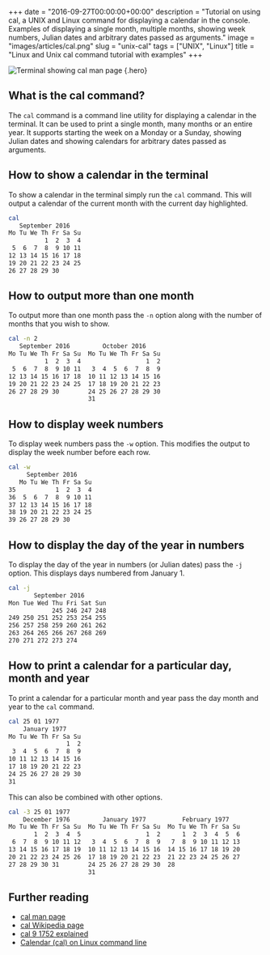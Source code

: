 +++
date = "2016-09-27T00:00:00+00:00"
description = "Tutorial on using cal, a UNIX and Linux command for displaying a calendar in the console. Examples of displaying a single month, multiple months, showing week numbers, Julian dates and arbitrary dates passed as arguments."
image = "images/articles/cal.png"
slug = "unix-cal"
tags = ["UNIX", "Linux"]
title = "Linux and Unix cal command tutorial with examples"
+++

<!-- prettier-ignore -->
![Terminal showing cal man page][2]
{.hero}

## What is the cal command?

The `cal` command is a command line utility for displaying a calendar in the
terminal. It can be used to print a single month, many months or an entire year.
It supports starting the week on a Monday or a Sunday, showing Julian dates and
showing calendars for arbitrary dates passed as arguments.

## How to show a calendar in the terminal

To show a calendar in the terminal simply run the `cal` command. This will
output a calendar of the current month with the current day highlighted.

```sh
cal
   September 2016
Mo Tu We Th Fr Sa Su
          1  2  3  4
 5  6  7  8  9 10 11
12 13 14 15 16 17 18
19 20 21 22 23 24 25
26 27 28 29 30
```

## How to output more than one month

To output more than one month pass the `-n` option along with the number of
months that you wish to show.

```sh
cal -n 2
   September 2016         October 2016
Mo Tu We Th Fr Sa Su  Mo Tu We Th Fr Sa Su
          1  2  3  4                  1  2
 5  6  7  8  9 10 11   3  4  5  6  7  8  9
12 13 14 15 16 17 18  10 11 12 13 14 15 16
19 20 21 22 23 24 25  17 18 19 20 21 22 23
26 27 28 29 30        24 25 26 27 28 29 30
                      31
```

## How to display week numbers

To display week numbers pass the `-w` option. This modifies the output to
display the week number before each row.

```sh
cal -w
     September 2016
   Mo Tu We Th Fr Sa Su
35           1  2  3  4
36  5  6  7  8  9 10 11
37 12 13 14 15 16 17 18
38 19 20 21 22 23 24 25
39 26 27 28 29 30
```

## How to display the day of the year in numbers

To display the day of the year in numbers (or Julian dates) pass the `-j`
option. This displays days numbered from January 1.

```sh
cal -j
       September 2016
Mon Tue Wed Thu Fri Sat Sun
            245 246 247 248
249 250 251 252 253 254 255
256 257 258 259 260 261 262
263 264 265 266 267 268 269
270 271 272 273 274
```

## How to print a calendar for a particular day, month and year

To print a calendar for a particular month and year pass the day month and year
to the `cal` command.

```sh
cal 25 01 1977
    January 1977
Mo Tu We Th Fr Sa Su
                1  2
 3  4  5  6  7  8  9
10 11 12 13 14 15 16
17 18 19 20 21 22 23
24 25 26 27 28 29 30
31
```

This can also be combined with other options.

```sh
cal -3 25 01 1977
    December 1976         January 1977          February 1977
Mo Tu We Th Fr Sa Su  Mo Tu We Th Fr Sa Su  Mo Tu We Th Fr Sa Su
       1  2  3  4  5                  1  2      1  2  3  4  5  6
 6  7  8  9 10 11 12   3  4  5  6  7  8  9   7  8  9 10 11 12 13
13 14 15 16 17 18 19  10 11 12 13 14 15 16  14 15 16 17 18 19 20
20 21 22 23 24 25 26  17 18 19 20 21 22 23  21 22 23 24 25 26 27
27 28 29 30 31        24 25 26 27 28 29 30  28
                      31
```

## Further reading

- [cal man page][1]
- [cal Wikipedia page][3]
- [cal 9 1752 explained][4]
- [Calendar (cal) on Linux command line][5]

[1]: https://linux.die.net/man/1/cal
[2]: /images/articles/cal.png "Linux and Unix cal command"
[3]: https://en.wikipedia.org/wiki/Cal_(Unix)
[4]:
  http://www.csd.uwo.ca/~magi/personal/humour/Computer_Audience/'cal%209%201752'%20explained.html
[5]:
  https://www.if-not-true-then-false.com/2009/calendar-cal-on-linux-command-line/
